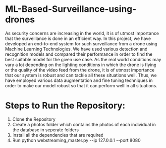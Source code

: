 # ML-Based-Surveillance-using-drones

As security concerns are increasing in the world, it is of utmost importance that the
surveillance is done in an efficient way. In this project, we have developed an end-to-end
system for such surveillance from a drone using Machine Learning Technologies. We have
used various detection and recognition models and compared their performance in order
to find the best suitable model for the given use case. As the real world conditions may
vary a lot depending on the lighting conditions in which the drone is flying or the quality of
the video feed from the drone, it is of utmost importance that our system is robust and can
tackle all these situations well. Thus, we have employed various data augmentation and
fine tuning techniques in order to make our model robust so that it can perform well in all
situations.

# Steps to Run the Repository:

1. Clone the Repository
2. Create a photos folder which contains the photos of each individual in the database in seperate folders
3. Install all the dependencies that are required
4. Run python webstreaming_master.py --ip 127.0.0.1 --port 8080
